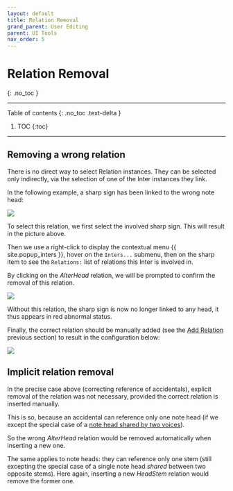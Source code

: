 ```yaml
---
layout: default
title: Relation Removal
grand_parent: User Editing
parent: UI Tools
nav_order: 5
---
```

# Relation Removal
{: .no_toc }

---
Table of contents
{: .no_toc .text-delta }

1. TOC
{:toc}
---

## Removing a wrong relation

There is no direct way to select Relation instances.
They can be selected only indirectly, via the selection of one of the Inter instances they link.

In the following example, a sharp sign has been linked to the wrong note head:

![](../assets/images/wrong_relation.png)

To select this relation, we first select the involved sharp sign.
This will result in the picture above.

Then we use a right-click to display the contextual menu {{ site.popup_inters }},
hover on the `Inters...` submenu,
then on the sharp item to see the `Relations:` list of relations this Inter is involved in.

By clicking on the _AlterHead_ relation, we will be prompted to confirm the removal of this
relation.

![](../assets/images/select_relation_for_remove.png)

Without this relation, the sharp sign is now no longer linked to any head,
it thus appears in red abnormal status.

Finally, the correct relation should be manually added
(see the [Add Relation](../ui_tools/add_relation.md) previous section) to result in the
configuration below:

![](../assets/images/correct_relation_after_delete.png)

## Implicit relation removal

In the precise case above (correcting reference of accidentals), explicit removal of the
relation was not necessary, provided the correct relation is inserted manually.

This is so, because an accidental can reference only one note head
(if we except the special case of a
[note head shared by two voices](../ui_cases/shared_head.md)).

So the wrong _AlterHead_ relation would be removed automatically when inserting a new one.

The same applies to note heads: they can reference only one stem
(still excepting the special case of a single note head _shared_ between two opposite stems).
Here again, inserting a new _HeadStem_ relation would remove the former one.
